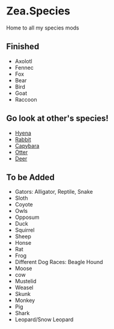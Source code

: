 # Zea.Species
Home to all my species mods

## Finished
- Axolotl
- Fennec
- Fox
- Bear
- Bird
- Goat
- Raccoon
## Go look at other's species!
- [Hyena](https://thunderstore.io/c/webfishing/p/DarnHyena/YeenBFishin/)
- [Rabbit](https://thunderstore.io/c/webfishing/p/eng/rabbit/)
- [Capybara](https://thunderstore.io/c/webfishing/p/GnarlyGnoll/Capybara/)
- [Otter](https://thunderstore.io/c/webfishing/p/Racush/Otters/)
- [Deer](https://thunderstore.io/c/webfishing/p/GnarlyGnoll/Deer/)

## To be Added
- Gators: Alligator, Reptile, Snake
- Sloth
- Coyote
- Owls
- Opposum
- Duck
- Squirrel
- Sheep
- Honse
- Rat
- Frog
- Different Dog Races: Beagle Hound
- Moose
- cow
- Mustelid
- Weasel
- Skunk
- Monkey
- Pig
- Shark
- Leopard/Snow Leopard
